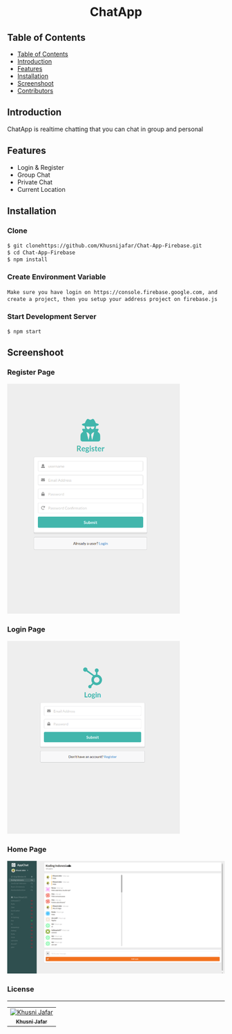 <div align=center>
    <h1>ChatApp</h1>
</div>


## Table of Contents

- [Table of Contents](#table-of-contents)
- [Introduction](#introduction)
- [Features](#features)
- [Installation](#Installation)
- [Screenshoot](#screenshoot)
- [Contributors](#contributors)

## Introduction

ChatApp is realtime chatting that you can chat in group and personal

## Features

- Login & Register
- Group Chat
- Private Chat
- Current Location

## Installation

### Clone
```
$ git clonehttps://github.com/Khusnijafar/Chat-App-Firebase.git
$ cd Chat-App-Firebase
$ npm install
```

### Create Environment Variable
```
Make sure you have login on https://console.firebase.google.com, and create a project, then you setup your address project on firebase.js

```
### Start Development Server
```
$ npm start
```

## Screenshoot

### Register Page
<img src="src/images/registerPage.png" width="400px;" alt="X"/>

### Login Page
<img src="src/images/loginPage.png" width="400px;" alt="X"/>

### Home Page
<img src="src/images/homeApp.png" width="1000px;" alt="X"/>


### License
----

<center>
  <table>
    <tr>
      <td align="center">
        <a href="https://github.com/mhdrare">
          <img width="100" src="https://avatars3.githubusercontent.com/u/44925089?s=460&v=4" alt="Khusni Jafar"><br/>
          <sub><b>Khusni Jafar</b></sub>
        </a>
      </td>
    </tr>
  </table>
</center>
